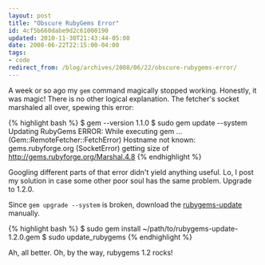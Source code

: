 ```yaml
---
layout: post
title: "Obscure RubyGems Error"
id: 4cf5b660dabe9d2c61000190
updated: 2010-11-30T21:43:44-05:00
date: 2008-06-22T22:15:00-04:00
tags:
- code
redirect_from: /blog/archives/2008/06/22/obscure-rubygems-error/
---
```


A week or so ago my `gem` command magically stopped working. Honestly, it was magic! There is no other logical explanation. The fetcher's socket marshaled all over, spewing this error:

{% highlight bash %}
$ gem --version
1.1.0
$ sudo gem update --system
Updating RubyGems
ERROR:  While executing gem ... (Gem::RemoteFetcher::FetchError)
    Hostname not known: gems.rubyforge.org (SocketError)
	getting size of http://gems.rubyforge.org/Marshal.4.8
{% endhighlight %}

Googling different parts of that error didn't yield anything useful. Lo, I post my solution in case some other poor soul has the same problem. Upgrade to 1.2.0.

Since `gem upgrade --system` is broken, download the [rubygems-update](http://rubyforge.org/frs/download.php/38645/rubygems-update-1.2.0.gem) manually.

{% highlight bash %}
$ sudo gem install ~/path/to/rubygems-update-1.2.0.gem
$ sudo update_rubygems
{% endhighlight %}

Ah, all better. Oh, by the way, rubygems 1.2 rocks!
